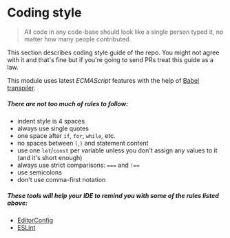 # Coding style

> All code in any code-base should look like a single person typed it, no matter how many people contributed.

This section describes coding style guide of the repo. You might not agree with it and that's fine but if you're going to send PRs treat this guide as a law.

This module uses latest _ECMAScript_ features with the help of [Babel transpiler](http://babeljs.io/).

##### There are not too much of rules to follow:

- indent style is 4 spaces
- always use single quotes 
- one space after `if`, `for`, `while`, etc.
- no spaces between `(`,`)` and statement content
- use one `let`/`const` per variable unless you don't assign any values to it (and it's short enough)
- always use strict comparisons: `===` and `!==`
- use semicolons
- don't use comma-first notation

##### These tools will help your IDE to remind you with some of the rules listed above:

- [EditorConfig](http://editorconfig.org)
- [ESLint](http://eslint.org)
